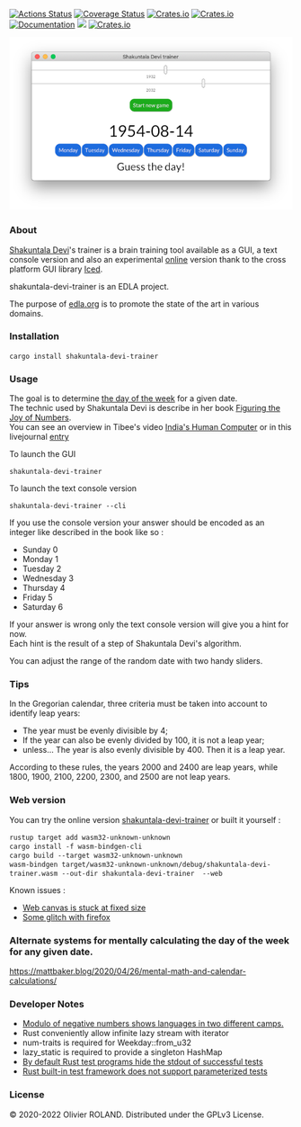 [![Actions Status](https://github.com/newca12/shakuntala-devi-trainer/workflows/Continuous%20integration/badge.svg)](https://github.com/newca12/shakuntala-devi-trainer/actions)
[![Coverage Status](https://coveralls.io/repos/github/newca12/shakuntala-devi-trainer/badge.svg?branch=main)](https://coveralls.io/github/newca12/shakuntala-devi-trainer?branch=main)
[![Crates.io](https://img.shields.io/crates/v/shakuntala-devi-trainer.svg)](https://crates.io/crates/shakuntala-devi-trainer)
[![Crates.io](https://img.shields.io/crates/d/shakuntala-devi-trainer.svg)](https://crates.io/crates/shakuntala-devi-trainer)
[![Documentation](https://docs.rs/shakuntala-devi-trainer/badge.svg)](https://docs.rs/shakuntala-devi-trainer)
[![](https://tokei.rs/b1/github/newca12/shakuntala-devi-trainer)](https://github.com/newca12/shakuntala-devi-trainer)
[![Crates.io](https://img.shields.io/crates/l/shakuntala-devi-trainer.svg)](https://github.com/newca12/shakuntala-devi-trainer/blob/main/LICENSE)

![Image](./screenshot.png?raw=true)

### About ###
[Shakuntala Devi][1]'s trainer is a brain training tool available as a GUI, a text console version and also an experimental [online][2] version thank to the cross platform GUI library [Iced](https://github.com/hecrj/iced).

shakuntala-devi-trainer is an EDLA project.

The purpose of [edla.org](http://www.edla.org) is to promote the state of the art in various domains.

### Installation ###

```
cargo install shakuntala-devi-trainer
```

### Usage ###
The goal is to determine [the day of the week](https://en.wikipedia.org/wiki/Determination_of_the_day_of_the_week) for a given date.  
The technic used by Shakuntala Devi is describe in her book [Figuring the Joy of Numbers](https://www.amazon.com/gp/product/8122200389).  
You can see an overview in Tibee's video [India's Human Computer](https://www.youtube.com/watch?v=4LHzUkfQ8oE&t=534s) or in this livejournal [entry](https://fiat-knox.livejournal.com/1067226.html) 

To launch the GUI 
```
shakuntala-devi-trainer
``` 

To launch the text console version
```
shakuntala-devi-trainer --cli
```

If you use the console version your answer should be encoded as an integer like described in the book like so :
* Sunday 0
* Monday 1
* Tuesday 2
* Wednesday 3
* Thursday 4
* Friday 5
* Saturday 6

If your answer is wrong only the text console version will give you a hint for now.  
Each hint is the result of a step of Shakuntala Devi's algorithm.

You can adjust the range of the random date with two handy sliders.

### Tips ###
In the Gregorian calendar, three criteria must be taken into account to identify leap years:
* The year must be evenly divisible by 4;
* If the year can also be evenly divided by 100, it is not a leap year;
* unless... The year is also evenly divisible by 400. Then it is a leap year.

According to these rules, the years 2000 and 2400 are leap years,
while 1800, 1900, 2100, 2200, 2300, and 2500 are not leap years.

### Web version ###
You can try the online version [shakuntala-devi-trainer][2]
or built it yourself :  
```
rustup target add wasm32-unknown-unknown
cargo install -f wasm-bindgen-cli
cargo build --target wasm32-unknown-unknown
wasm-bindgen target/wasm32-unknown-unknown/debug/shakuntala-devi-trainer.wasm --out-dir shakuntala-devi-trainer  --web
```
Known issues :
* [Web canvas is stuck at fixed size](https://github.com/iced-rs/iced/issues/1265)
* [Some glitch with firefox](https://github.com/iced-rs/iced/pull/1096#pullrequestreview-866907637)

### Alternate systems for mentally calculating the day of the week for any given date. ###

https://mattbaker.blog/2020/04/26/mental-math-and-calendar-calculations/

### Developer Notes ###
* [Modulo of negative numbers shows languages in two different camps.](https://torstencurdt.com/tech/posts/modulo-of-negative-numbers)  
* Rust conveniently allow infinite lazy stream with iterator
* num-traits is required for Weekday::from_u32
* lazy_static is required to provide a singleton HashMap
* [By default Rust test programs hide the stdout of successful tests](https://stackoverflow.com/a/25107081)
* [Rust built-in test framework does not support parameterized tests](https://stackoverflow.com/questions/34662713/how-can-i-create-parameterized-tests-in-rust)

### License ###
© 2020-2022 Olivier ROLAND. Distributed under the GPLv3 License.

[1]: https://en.wikipedia.org/wiki/Shakuntala_Devi
[2]: https://edla.org/shakuntala-devi-trainer
